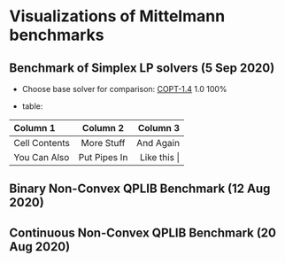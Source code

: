# Visualizations of Mittelmann benchmarks

## Benchmark of Simplex LP solvers (5 Sep 2020)

- Choose base solver for comparison:
[COPT-1.4](lpsimp-COPT.html)	1.0	100%

- table:

| Column 1       | Column 2     | Column 3     |
| :------------- | :----------: | -----------: |
|  Cell Contents | More Stuff   | And Again    |
| You Can Also   | Put Pipes In | Like this \| |

## Binary Non-Convex QPLIB Benchmark (12 Aug 2020)

## Continuous Non-Convex QPLIB Benchmark (20 Aug 2020)
